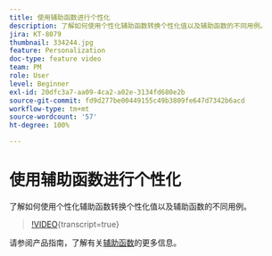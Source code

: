 ```yaml
---
title: 使用辅助函数进行个性化
description: 了解如何使用个性化辅助函数转换个性化值以及辅助函数的不同用例。
jira: KT-8079
thumbnail: 334244.jpg
feature: Personalization
doc-type: feature video
team: PM
role: User
level: Beginner
exl-id: 20dfc3a7-aa09-4ca2-a02e-3134fd680e2b
source-git-commit: fd9d277be00449155c49b3809fe647d7342b6acd
workflow-type: tm+mt
source-wordcount: '57'
ht-degree: 100%

---
```


# 使用辅助函数进行个性化

了解如何使用个性化辅助函数转换个性化值以及辅助函数的不同用例。

>[!VIDEO](https://video.tv.adobe.com/v/3416642?quality=12&learn=on&captions=chi_hans){transcript=true}

请参阅产品指南，了解有关[辅助函数](https://experienceleague.adobe.com/docs/journey-optimizer/using/personalized-dynamic-content/personalization/build-expressions/functions/functions.html?lang=zh-Hans)的更多信息。
